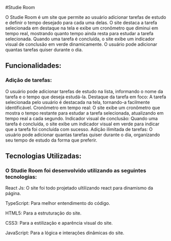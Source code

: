 #Studie Room <br>

 O Studie Room é um site que permite ao usuário adicionar tarefas de estudo e definir o tempo desejado para cada uma delas. O site destaca a tarefa selecionada em destaque na tela e exibe um cronômetro que diminui em tempo real, mostrando quanto tempo ainda resta para estudar a tarefa selecionada. Quando uma tarefa é concluída, o site exibe um indicador visual de conclusão em verde dinamicamente. O usuário pode adicionar quantas tarefas quiser durante o dia.<br>

## Funcionalidades:<br>
### Adição de tarefas: <br>
O usuário pode adicionar tarefas de estudo na lista, informando o nome da tarefa e o tempo que deseja estudá-la.
Destaque da tarefa em foco: A tarefa selecionada pelo usuário é destacada na tela, tornando-a facilmente identificável.
Cronômetro em tempo real: O site exibe um cronômetro que mostra o tempo restante para estudar a tarefa selecionada, atualizando em tempo real a cada segundo.
Indicador visual de conclusão: Quando uma tarefa é concluída, o site exibe um indicador visual em verde para indicar que a tarefa foi concluída com sucesso.
Adição ilimitada de tarefas: O usuário pode adicionar quantas tarefas quiser durante o dia, organizando seu tempo de estudo da forma que preferir.

## Tecnologias Utilizadas:<br>

### O Studie Room foi desenvolvido utilizando as seguintes tecnologias: <br>

React Js: O site foi todo projetado ultilizando react para dinamismo da página.

TypeScript: Para melhor entendimento do código.

HTML5: Para a estruturação do site.

CSS3: Para a estilização e aparência visual do site.

JavaScript: Para a lógica e interações dinâmicas do site.
